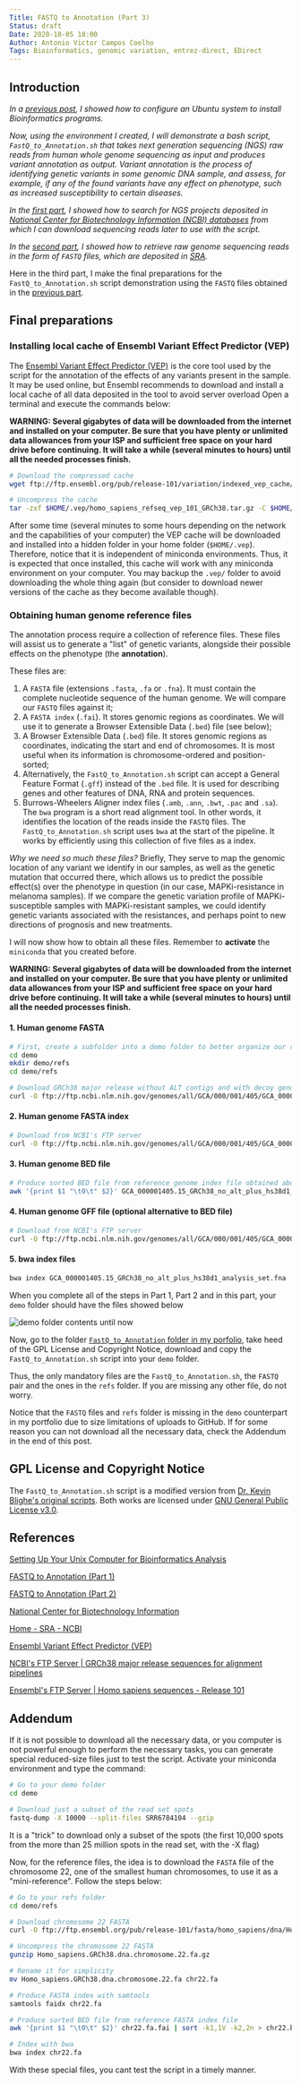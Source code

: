 ```yaml
---
Title: FASTQ to Annotation (Part 3)
Status: draft
Date: 2020-10-05 18:00
Author: Antonio Victor Campos Coelho
Tags: Bioinformatics, genomic variation, entrez-direct, EDirect
---
```


## Introduction

*In a [previous post](https://antoniocampos13.github.io/setting-up-your-unix-computer-for-bioinformatics-analysis.html), I showed how to configure an Ubuntu system to install Bioinformatics programs.*

*Now, using the environment I created, I will demonstrate a bash script, `FastQ_to_Annotation.sh` that takes next generation sequencing (NGS) raw reads from human whole genome sequencing as input and produces variant annotation as output. Variant annotation is the process of identifying genetic variants in some genomic DNA sample, and assess, for example, if any of the found variants have any effect on phenotype, such as increased susceptibility to certain diseases.*

*In the [first part](https://antoniocampos13.github.io/fastq-to-annotation-part-1), I showed how to search for NGS projects deposited in [National Center for Biotechnology Information (NCBI) databases](https://www.ncbi.nlm.nih.gov/) from which I can download sequencing reads later to use with the script.*

*In the [second part](https://antoniocampos13.github.io/fastq-to-annotation-part-2), I showed how to retrieve raw genome sequencing reads in the form of `FASTQ` files, which are deposited in [SRA](https://www.ncbi.nlm.nih.gov/sra).*

Here in the third part, I make the final preparations for the `FastQ_to_Annotation.sh` script demonstration using the `FASTQ` files obtained in the [previous part](https://antoniocampos13.github.io/fastq-to-annotation-part-2).

## Final preparations

### Installing local cache of Ensembl Variant Effect Predictor (VEP)

The [Ensembl Variant Effect Predictor (VEP)](https://www.ensembl.org/info/docs/tools/vep/index.html) is the core tool used by the script for the annotation of the effects of any variants present in the sample. It may be used online, but Ensembl recommends to download and install a local cache of all data deposited in the tool to avoid server overload Open a terminal and execute the commands below:

**WARNING: Several gigabytes of data will be downloaded from the internet and installed on your computer. Be sure that you have plenty or unlimited data allowances from your ISP and sufficient free space on your hard drive before continuing. It will take a while (several minutes to hours) until all the needed processes finish.**

```bash
# Download the compressed cache
wget ftp://ftp.ensembl.org/pub/release-101/variation/indexed_vep_cache/homo_sapiens_refseq_vep_101_GRCh38.tar.gz -P $HOME/.vep

# Uncompress the cache
tar -zxf $HOME/.vep/homo_sapiens_refseq_vep_101_GRCh38.tar.gz -C $HOME/.vep
```

After some time (several minutes to some hours depending on the network and the capabilities of your computer) the VEP cache will be downloaded and installed into a hidden folder in your home folder (`$HOME/.vep`). Therefore, notice that it is independent of miniconda environments. Thus, it is expected that once installed, this cache will work with any miniconda environment on your computer. You may backup the `.vep/` folder to avoid downloading the whole thing again (but consider to download newer versions of the cache as they become available though).

### Obtaining human genome reference files

The annotation process require a collection of reference files. These files will assist us to generate a "list" of genetic variants, alongside their possible effects on the phenotype (the **annotation**).

These files are:

1. A `FASTA` file (extensions `.fasta`, `.fa` or `.fna`). It must contain the complete nucleotide sequence of the human genome. We will compare our `FASTQ` files against it;
2. A `FASTA index` (`.fai`). It stores genomic regions as coordinates. We will use it to generate a Browser Extensible Data (`.bed`) file (see below);
3. A Browser Extensible Data (`.bed`) file. It stores genomic regions as coordinates, indicating the start and end of chromosomes. It is most useful when its information is chromosome-ordered and position-sorted;
4. Alternatively, the `FastQ_to_Annotation.sh` script can accept a General Feature Format (`.gff`) instead of the `.bed` file. It is used for describing genes and other features of DNA, RNA and protein sequences.
5. Burrows-Wheelers Aligner index files (`.amb`, `.ann`, `.bwt`, `.pac` and `.sa`). The `bwa` program is a short read alignment tool. In other words, it identifies the location of the reads inside the `FASTQ` files. The `FastQ_to_Annotation.sh` script uses `bwa` at the start of the pipeline. It works by efficiently using this collection of five files as a index.

*Why we need so much these files?* Briefly, They serve to map the genomic location of any variant we identify in our samples, as well as the genetic mutation that occurred there, which allows us to predict the possible effect(s) over the phenotype in question (in our case, MAPKi-resistance in melanoma samples). If we compare the genetic variation profile of MAPKi-susceptible samples with MAPKi-resistant samples, we could identify genetic variants associated with the resistances, and perhaps point to new directions of prognosis and new treatments.

I will now show how to obtain all these files. Remember to **activate** the `miniconda` that you created before.

**WARNING: Several gigabytes of data will be downloaded from the internet and installed on your computer. Be sure that you have plenty or unlimited data allowances from your ISP and sufficient free space on your hard drive before continuing. It will take a while (several minutes to hours) until all the needed processes finish.**

#### 1. Human genome FASTA

```bash
# First, create a subfolder into a demo folder to better organize our reference files
cd demo
mkdir demo/refs
cd demo/refs

# Download GRCh38 major release without ALT contigs and with decoy genomes (EBV and hs38d1 contig) from NCBI's FTP server
curl -O ftp://ftp.ncbi.nlm.nih.gov/genomes/all/GCA/000/001/405/GCA_000001405.28_GRCh38.p13/GRCh38_major_release_seqs_for_alignment_pipelines/GCA_000001405.15_GRCh38_no_alt_plus_hs38d1_analysis_set.fna.gz
```

#### 2. Human genome FASTA index

```bash
# Download from NCBI's FTP server
curl -O ftp://ftp.ncbi.nlm.nih.gov/genomes/all/GCA/000/001/405/GCA_000001405.28_GRCh38.p13/GRCh38_major_release_seqs_for_alignment_pipelines/GCA_000001405.15_GRCh38_no_alt_plus_hs38d1_analysis_set.fna.fai
```

#### 3. Human genome BED file

```bash
# Produce sorted BED file from reference genome index file obtained above
awk '{print $1 "\t0\t" $2}' GCA_000001405.15_GRCh38_no_alt_plus_hs38d1_analysis_set.fna.fai | sort -k1,1V -k2,2n > GCA_000001405.15_GRCh38_no_alt_plus_hs38d1_analysis_set.bed
```

#### 4. Human genome GFF file (optional alternative to BED file)

```bash
# Download from NCBI's FTP server
curl -O ftp://ftp.ncbi.nlm.nih.gov/genomes/all/GCA/000/001/405/GCA_000001405.28_GRCh38.p13/GRCh38_major_release_seqs_for_alignment_pipelines/GCA_000001405.15_GRCh38_full_analysis_set.refseq_annotation.gff.gz
```

#### 5. bwa index files

```bash
bwa index GCA_000001405.15_GRCh38_no_alt_plus_hs38d1_analysis_set.fna
```

When you complete all of the steps in Part 1, Part 2 and in this part, your `demo` folder should have the files showed below

![demo folder contents until now]({static}/images/demo_folder.PNG)

Now, go to the folder [`FastQ_to_Annotation` folder in my porfolio](https://github.com/antoniocampos13/portfolio/tree/master/Unix/2020-10-01_Fastq%20to%20Annotation), take heed of the GPL License and Copyright Notice, download and copy the `FastQ_to_Annotation.sh` script into your `demo` folder.

Thus, the only mandatory files are the `FastQ_to_Annotation.sh`, the `FASTQ` pair and the ones in the `refs` folder. If you are missing any other file, do not worry.

Notice that the `FASTQ` files and `refs` folder is missing in the `demo` counterpart in my portfolio due to size limitations of uploads to GitHub. If for some reason you can not download all the necessary data, check the Addendum in the end of this post.

## GPL License and Copyright Notice

The `FastQ_to_Annotation.sh` script is a modified version from [Dr. Kevin Blighe's original scripts](https://github.com/kevinblighe/ClinicalGradeDNAseq). Both works are licensed under [GNU General Public License v3.0](http://www.gnu.org/licenses).

## References

[Setting Up Your Unix Computer for Bioinformatics Analysis](https://antoniocampos13.github.io/setting-up-your-unix-computer-for-bioinformatics-analysis.html)

[FASTQ to Annotation (Part 1)](https://antoniocampos13.github.io/fastq-to-annotation-part-1)

[FASTQ to Annotation (Part 2)](https://antoniocampos13.github.io/fastq-to-annotation-part-2)

[National Center for Biotechnology Information](https://www.ncbi.nlm.nih.gov/)

[Home - SRA - NCBI](https://www.ncbi.nlm.nih.gov/sra)

[Ensembl Variant Effect Predictor (VEP)](https://www.ensembl.org/info/docs/tools/vep/index.html)

[NCBI's FTP Server | GRCh38 major release sequences for alignment pipelines](ftp://ftp.ncbi.nlm.nih.gov/genomes/all/GCA/000/001/405/GCA_000001405.28_GRCh38.p13/GRCh38_major_release_seqs_for_alignment_pipelines/)

[Ensembl's FTP Server | Homo sapiens sequences - Release 101](ftp://ftp.ensembl.org/pub/release-101/fasta/homo_sapiens/dna/)

## Addendum

If it is not possible to download all the necessary data, or you computer is not powerful enough to perform the necessary tasks, you can generate special reduced-size files just to test the script. Activate your miniconda environment and type the command:

```bash
# Go to your demo folder
cd demo

# Download just a subset of the read set spots
fastq-dump -X 10000 --split-files SRR6784104 --gzip
```

It is a "trick" to download only a subset of the spots (the first 10,000 spots from the more than 25 million spots in the read set, with the -X flag)

Now, for the reference files, the idea is to download the `FASTA` file of the chromosome 22, one of the smallest human chromosomes, to use it as a "mini-reference". Follow the steps below:

```bash
# Go to your refs folder
cd demo/refs

# Download chromosome 22 FASTA
curl -O ftp://ftp.ensembl.org/pub/release-101/fasta/homo_sapiens/dna/Homo_sapiens.GRCh38.dna.chromosome.22.fa.gz

# Uncompress the chromosome 22 FASTA
gunzip Homo_sapiens.GRCh38.dna.chromosome.22.fa.gz

# Rename it for simplicity
mv Homo_sapiens.GRCh38.dna.chromosome.22.fa chr22.fa

# Produce FASTA index with samtools
samtools faidx chr22.fa

# Produce sorted BED file from reference FASTA index file
awk '{print $1 "\t0\t" $2}' chr22.fa.fai | sort -k1,1V -k2,2n > chr22.bed

# Index with bwa
bwa index chr22.fa
```

With these special files, you cant test the script in a timely manner.
